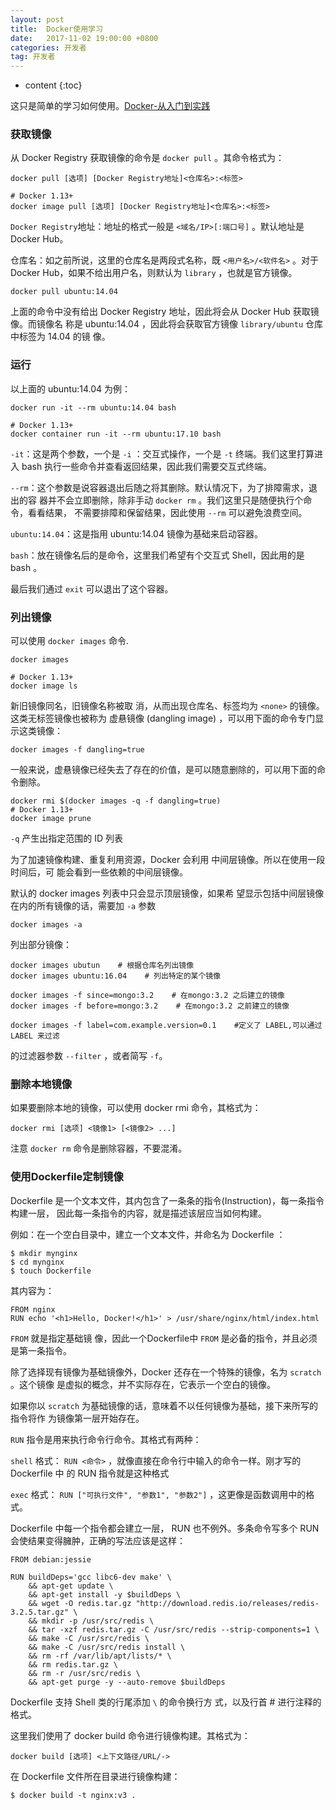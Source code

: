 ```yaml
---
layout: post
title:  Docker使用学习
date:   2017-11-02 19:00:00 +0800
categories: 开发者
tag: 开发者
---
```


* content
{:toc}

这只是简单的学习如何使用。[Docker-从入门到实践](https://github.com/yeasy/docker_practice/blob/master/SUMMARY.md)

### 获取镜像

从 Docker Registry 获取镜像的命令是 `docker pull` 。其命令格式为：

```
docker pull [选项] [Docker Registry地址]<仓库名>:<标签>

# Docker 1.13+ 
docker image pull [选项] [Docker Registry地址]<仓库名>:<标签>
```
`Docker Registry`地址：地址的格式一般是 `<域名/IP>[:端口号]` 。默认地址是 Docker
Hub。

仓库名：如之前所说，这里的仓库名是两段式名称，既 `<用户名>/<软件名>` 。对于 Docker
Hub，如果不给出用户名，则默认为 `library` ，也就是官方镜像。

	docker pull ubuntu:14.04

上面的命令中没有给出 Docker Registry 地址，因此将会从 Docker Hub 获取镜像。而镜像名
称是 ubuntu:14.04 ，因此将会获取官方镜像 `library/ubuntu` 仓库中标签为 14.04 的镜
像。

### 运行

以上面的 ubuntu:14.04 为例：

```
docker run -it --rm ubuntu:14.04 bash

# Docker 1.13+ 
docker container run -it --rm ubuntu:17.10 bash
```

`-it`：这是两个参数，一个是 `-i` ：交互式操作，一个是 `-t` 终端。我们这里打算进入
bash 执行一些命令并查看返回结果，因此我们需要交互式终端。

`--rm`：这个参数是说容器退出后随之将其删除。默认情况下，为了排障需求，退出的容
器并不会立即删除，除非手动 `docker rm` 。我们这里只是随便执行个命令，看看结果，
不需要排障和保留结果，因此使用 `--rm` 可以避免浪费空间。

`ubuntu:14.04`：这是指用 ubuntu:14.04 镜像为基础来启动容器。

`bash`：放在镜像名后的是命令，这里我们希望有个交互式 Shell，因此用的是 bash 。

最后我们通过 `exit` 可以退出了这个容器。

### 列出镜像

可以使用 `docker images` 命令.

```
docker images

# Docker 1.13+
docker image ls
```

新旧镜像同名，旧镜像名称被取
消，从而出现仓库名、标签均为 `<none>` 的镜像。这类无标签镜像也被称为 虚悬镜像
(dangling image) ，可以用下面的命令专门显示这类镜像：

	docker images -f dangling=true

一般来说，虚悬镜像已经失去了存在的价值，是可以随意删除的，可以用下面的命令删除。

	docker rmi $(docker images -q -f dangling=true)
	# Docker 1.13+ 
	docker image prune

`-q` 产生出指定范围的 ID 列表

为了加速镜像构建、重复利用资源，Docker 会利用 中间层镜像。所以在使用一段时间后，可
能会看到一些依赖的中间层镜像。

默认的 docker images 列表中只会显示顶层镜像，如果希
望显示包括中间层镜像在内的所有镜像的话，需要加 `-a` 参数

	docker images -a

列出部分镜像：

```
docker images ubutun    # 根据仓库名列出镜像
docker images ubuntu:16.04    # 列出特定的某个镜像

docker images -f since=mongo:3.2    # 在mongo:3.2 之后建立的镜像
docker images -f before=mongo:3.2    # 在mongo:3.2 之前建立的镜像

docker images -f label=com.example.version=0.1    #定义了 LABEL,可以通过 LABEL 来过滤
```

的过滤器参数 `--filter` ，或者简写 `-f`。

### 删除本地镜像

如果要删除本地的镜像，可以使用 docker rmi 命令，其格式为：

	docker rmi [选项] <镜像1> [<镜像2> ...]

注意 `docker rm` 命令是删除容器，不要混淆。


### 使用Dockerfile定制镜像

Dockerfile 是一个文本文件，其内包含了一条条的指令(Instruction)，每一条指令构建一层，
因此每一条指令的内容，就是描述该层应当如何构建。

例如：在一个空白目录中，建立一个文本文件，并命名为 Dockerfile ：

```
$ mkdir mynginx
$ cd mynginx
$ touch Dockerfile
```

其内容为：

```
FROM nginx
RUN echo '<h1>Hello, Docker!</h1>' > /usr/share/nginx/html/index.html
```

`FROM` 就是指定基础镜
像，因此一个Dockerfile中 `FROM` 是必备的指令，并且必须是第一条指令。


除了选择现有镜像为基础镜像外，Docker 还存在一个特殊的镜像，名为 `scratch` 。这个镜像
是虚拟的概念，并不实际存在，它表示一个空白的镜像。

如果你以 `scratch` 为基础镜像的话，意味着不以任何镜像为基础，接下来所写的指令将作
为镜像第一层开始存在。

`RUN` 指令是用来执行命令行命令。其格式有两种：

`shell` 格式： `RUN <命令>` ，就像直接在命令行中输入的命令一样。刚才写的 Dockerfile 中
的 RUN 指令就是这种格式

`exec` 格式： `RUN ["可执行文件", "参数1", "参数2"]` ，这更像是函数调用中的格式。

Dockerfile 中每一个指令都会建立一层， RUN 也不例外。多条命令写多个 RUN 会使结果变得臃肿，正确的写法应该是这样：

```
FROM debian:jessie

RUN buildDeps='gcc libc6-dev make' \
	&& apt-get update \
	&& apt-get install -y $buildDeps \
	&& wget -O redis.tar.gz "http://download.redis.io/releases/redis-3.2.5.tar.gz" \
	&& mkdir -p /usr/src/redis \
	&& tar -xzf redis.tar.gz -C /usr/src/redis --strip-components=1 \
	&& make -C /usr/src/redis \
	&& make -C /usr/src/redis install \
	&& rm -rf /var/lib/apt/lists/* \
	&& rm redis.tar.gz \
	&& rm -r /usr/src/redis \
	&& apt-get purge -y --auto-remove $buildDeps
```

Dockerfile 支持 Shell 类的行尾添加 `\` 的命令换行方
式，以及行首 # 进行注释的格式。

这里我们使用了 docker build 命令进行镜像构建。其格式为：

	docker build [选项] <上下文路径/URL/->

在 Dockerfile 文件所在目录进行镜像构建：

```
$ docker build -t nginx:v3 .
```

